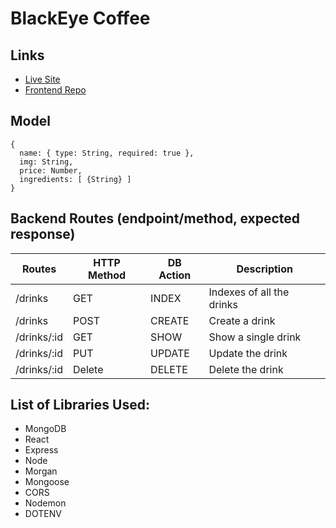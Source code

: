 # BlackEye Coffee

## Links
- [Live Site](https://blackeye-coffee.netlify.app/)
- [Frontend Repo](https://github.com/benburgos/blackeye-coffee-frontend)

Model
---
```
{
  name: { type: String, required: true },
  img: String,
  price: Number,
  ingredients: [ {String} ]
}
```

Backend Routes (endpoint/method, expected response)
---

| Routes      | HTTP Method | DB Action | Description               |
|-------------|-------------|-----------|---------------------------|
| /drinks     | GET         | INDEX     | Indexes of all the drinks |
| /drinks     | POST        | CREATE    | Create a drink            |
| /drinks/:id | GET         | SHOW      | Show a single drink       |
| /drinks/:id | PUT         | UPDATE    | Update the drink          |
| /drinks/:id | Delete      | DELETE    | Delete the drink          |

List of Libraries Used:
---
* MongoDB 
* React
* Express
* Node
* Morgan
* Mongoose
* CORS
* Nodemon
* DOTENV


